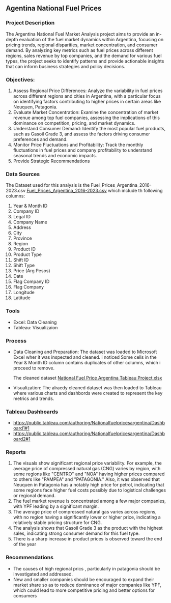 ## Agentina National Fuel Prices


### Project Description

The Argentina National Fuel Market Analysis project aims to provide an in-depth evaluation of the fuel market dynamics within Argentina, focusing on pricing trends, regional disparities, market concentration, and consumer demand. By analyzing key metrics such as fuel prices across different regions, sales revenue by top companies, and the demand for various fuel types, the project seeks to identify patterns and provide actionable insights that can inform business strategies and policy decisions.


### Objectives:
1. Assess Regional Price Differences: Analyze the variability in fuel prices across different regions and cities in Argentina, with a particular focus on identifying factors contributing to higher prices in certain areas like Neuquen, Patagonia.
2. Evaluate Market Concentration: Examine the concentration of market revenue among top fuel companies, assessing the implications of this dominance on competition, pricing, and market dynamics.
3. Understand Consumer Demand: Identify the most popular fuel products, such as Gasoil Grade 3, and assess the factors driving consumer preferences and demand.
4. Monitor Price Fluctuations and Profitability: Track the monthly fluctuations in fuel prices and company profitability to understand seasonal trends and economic impacts.
5. Provide Strategic Recommendations


### Data Sources
The Dataset used for this analysis is the Fuel_Prices_Argentina_2016-2023.csv [Fuel_Prices_Argentina_2016-2023.csv](https://github.com/user-attachments/files/16592653/Fuel_Prices_Argentina_2016-2023.csv) which include th following columns:
1. Year & Month ID
2. Company ID
3. Legal ID
4. Company Name
5. Address
6. City
7. Province
8. Region
9. Product ID
10. Product Type
11. Shift ID
12. Shift Type
13. Price (Arg Pesos)
14. Date
15. Flag Company ID
16. Flag Company
17. Longitude
18. Latitude
    
### Tools
- Excel: Data Cleaning
- Tableau: Visualizaion


### Process
- Data Cleaning and Preparation: The dataset was loaded to Microsoft Excel wher it was inspected and 
  cleaned.
  i noticed Some cells in the Year & Month ID column contains duplicates of other columns, which i 
  proceed to remove.

  The cleaned dataset [National Fuel Price Argentina Tableau Project.xlsx](https://github.com/user-attachments/files/16592732/National.Fuel.Price.Argentina.Tableau.Project.xlsx)
- Visualization: The alraedy cleaned dataset was then loaded to Tableau where various charts and dashbords were created to represent the key metrics and trends.


### Tableau Dashboards
- https://public.tableau.com/authoring/Nationalfuelpricesargentina/Dashboard1#1
- https://public.tableau.com/authoring/Nationalfuelpricesargentina/Dashboard2#1

### Reports
1. The visuals show significant regional price variability. For example, the average price of compressed natural gas (CNG) varies by region, with some regions like "CENTRO" and "NOA" having higher prices compared to others like "PAMPEA" and "PATAGONIA."
Also, it was observed that Neuquen in Patagonia has a notably high price for petrol, indicating 
 that some regions face higher fuel costs possibly due to logistical challenges or regional demand.
2. The fuel market revenue is concentrated among a few major companies, with YPF leading by a significant margin.
3. The average price of compressed natural gas varies across regions, with no region having a significantly lower or higher price, indicating a relatively stable pricing structure for CNG.
4. The analysis shows that Gasoil Grade 3 as the product with the highest sales, indicating strong consumer demand for this fuel type.
5. There is a sharp increase in product prices is observed toward the end of the year


### Recommendations
- The causes of high regional prics , particularly in patagonia should be investigated and addressed.
- New and smaller companies should be encouraged to expand their market share so as to reduce dominance of major companies like YPF, which could lead to more competitive pricing and better options for consumers
  
